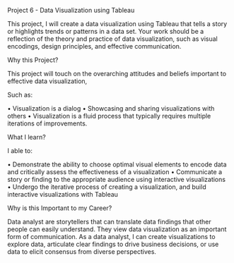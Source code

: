 Project 6 - Data Visualization using Tableau

This project, I will create a data visualization using Tableau that tells a story or highlights trends or patterns in a data set. Your work should be a reflection of the theory and practice of data visualization, such as visual encodings, design principles, and effective communication.

Why this Project?

This project will touch on the overarching attitudes and beliefs important to effective data visualization,

Such as:

•	Visualization is a dialog
•	Showcasing and sharing visualizations with others
•	Visualization is a fluid process that typically requires multiple iterations of improvements.

What I learn?

I able to:

•	Demonstrate the ability to choose optimal visual elements to encode data and critically assess the effectiveness of a visualization
•	Communicate a story or finding to the appropriate audience using interactive visualizations
•	Undergo the iterative process of creating a visualization, and build interactive visualizations with Tableau

Why is this Important to my Career?

Data analyst are storytellers that can translate data findings that other people can easily understand. They view data visualization as an important form of communication. As a data analyst, I can create visualizations to explore data, articulate clear findings to drive business decisions, or use data to elicit consensus from diverse perspectives.
